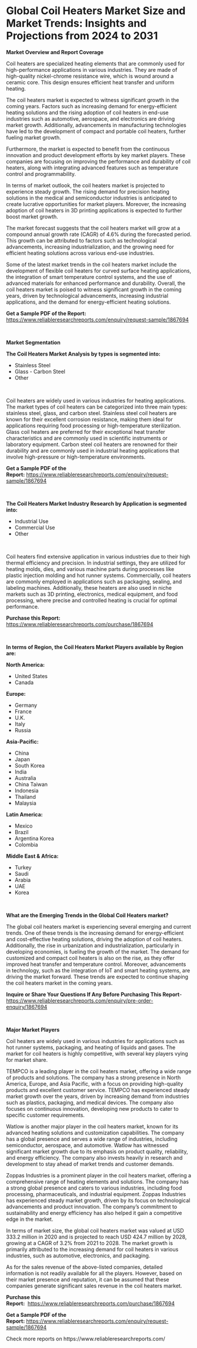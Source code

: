 <p><h1>Global Coil Heaters Market Size and Market Trends: Insights and Projections from 2024 to 2031</h1></p><p><strong>Market Overview and Report Coverage</strong></p>
<p><p>Coil heaters are specialized heating elements that are commonly used for high-performance applications in various industries. They are made of high-quality nickel-chrome resistance wire, which is wound around a ceramic core. This design ensures efficient heat transfer and uniform heating.</p><p>The coil heaters market is expected to witness significant growth in the coming years. Factors such as increasing demand for energy-efficient heating solutions and the rising adoption of coil heaters in end-use industries such as automotive, aerospace, and electronics are driving market growth. Additionally, advancements in manufacturing technologies have led to the development of compact and portable coil heaters, further fueling market growth.</p><p>Furthermore, the market is expected to benefit from the continuous innovation and product development efforts by key market players. These companies are focusing on improving the performance and durability of coil heaters, along with integrating advanced features such as temperature control and programmability.</p><p>In terms of market outlook, the coil heaters market is projected to experience steady growth. The rising demand for precision heating solutions in the medical and semiconductor industries is anticipated to create lucrative opportunities for market players. Moreover, the increasing adoption of coil heaters in 3D printing applications is expected to further boost market growth.</p><p>The market forecast suggests that the coil heaters market will grow at a compound annual growth rate (CAGR) of 4.6% during the forecasted period. This growth can be attributed to factors such as technological advancements, increasing industrialization, and the growing need for efficient heating solutions across various end-use industries.</p><p>Some of the latest market trends in the coil heaters market include the development of flexible coil heaters for curved surface heating applications, the integration of smart temperature control systems, and the use of advanced materials for enhanced performance and durability. Overall, the coil heaters market is poised to witness significant growth in the coming years, driven by technological advancements, increasing industrial applications, and the demand for energy-efficient heating solutions.</p></p>
<p><strong>Get a Sample PDF of the Report:</strong> <a href="https://www.reliableresearchreports.com/enquiry/request-sample/1867694">https://www.reliableresearchreports.com/enquiry/request-sample/1867694</a></p>
<p>&nbsp;</p>
<p><strong>Market Segmentation</strong></p>
<p><strong>The Coil Heaters Market Analysis by types is segmented into:</strong></p>
<p><ul><li>Stainless Steel</li><li>Glass - Carbon Steel</li><li>Other</li></ul></p>
<p>&nbsp;</p>
<p><p>Coil heaters are widely used in various industries for heating applications. The market types of coil heaters can be categorized into three main types: stainless steel, glass, and carbon steel. Stainless steel coil heaters are known for their excellent corrosion resistance, making them ideal for applications requiring food processing or high-temperature sterilization. Glass coil heaters are preferred for their exceptional heat transfer characteristics and are commonly used in scientific instruments or laboratory equipment. Carbon steel coil heaters are renowned for their durability and are commonly used in industrial heating applications that involve high-pressure or high-temperature environments.</p></p>
<p><strong>Get a Sample PDF of the Report:</strong>&nbsp;<a href="https://www.reliableresearchreports.com/enquiry/request-sample/1867694">https://www.reliableresearchreports.com/enquiry/request-sample/1867694</a></p>
<p>&nbsp;</p>
<p><strong>The Coil Heaters Market Industry Research by Application is segmented into:</strong></p>
<p><ul><li>Industrial Use</li><li>Commercial Use</li><li>Other</li></ul></p>
<p>&nbsp;</p>
<p><p>Coil heaters find extensive application in various industries due to their high thermal efficiency and precision. In industrial settings, they are utilized for heating molds, dies, and various machine parts during processes like plastic injection molding and hot runner systems. Commercially, coil heaters are commonly employed in applications such as packaging, sealing, and labeling machines. Additionally, these heaters are also used in niche markets such as 3D printing, electronics, medical equipment, and food processing, where precise and controlled heating is crucial for optimal performance.</p></p>
<p><strong>Purchase this Report:</strong>&nbsp; <a href="https://www.reliableresearchreports.com/purchase/1867694">https://www.reliableresearchreports.com/purchase/1867694</a></p>
<p>&nbsp;</p>
<p><strong>In terms of Region, the Coil Heaters Market Players available by Region are:</strong></p>
<p>
    <p> <strong> North America: </strong>
        <ul>
            <li>United States</li>
            <li>Canada</li>
        </ul>
        </p> 
    <p> <strong> Europe: </strong>
        <ul>
            <li>Germany</li>
            <li>France</li>
            <li>U.K.</li>
            <li>Italy</li>
            <li>Russia</li>
        </ul>
        </p> 
    <p> <strong> Asia-Pacific: </strong>
        <ul>
            <li>China</li>
            <li>Japan</li>
            <li>South Korea</li>
            <li>India</li>
            <li>Australia</li>
            <li>China Taiwan</li>
            <li>Indonesia</li>
            <li>Thailand</li>
            <li>Malaysia</li>
        </ul>
        </p> 
    <p> <strong> Latin America: </strong>
        <ul>
            <li>Mexico</li>
            <li>Brazil</li>
            <li>Argentina Korea</li>
            <li>Colombia</li>
        </ul>
        </p> 
    <p> <strong> Middle East & Africa: </strong>
        <ul>
            <li>Turkey</li>
            <li>Saudi</li>
            <li>Arabia</li>
            <li>UAE</li>
            <li>Korea</li>
        </ul>
    </p>
    </p>
<p>&nbsp;</p>
<p><strong>What are the Emerging Trends in the Global Coil Heaters market?</strong></p>
<p><p>The global coil heaters market is experiencing several emerging and current trends. One of these trends is the increasing demand for energy-efficient and cost-effective heating solutions, driving the adoption of coil heaters. Additionally, the rise in urbanization and industrialization, particularly in developing economies, is fueling the growth of the market. The demand for customized and compact coil heaters is also on the rise, as they offer improved heat transfer and temperature control. Moreover, advancements in technology, such as the integration of IoT and smart heating systems, are driving the market forward. These trends are expected to continue shaping the coil heaters market in the coming years.</p></p>
<p><strong>Inquire or Share Your Questions If Any Before Purchasing This Report</strong>- <a href="https://www.reliableresearchreports.com/enquiry/pre-order-enquiry/1867694">https://www.reliableresearchreports.com/enquiry/pre-order-enquiry/1867694</a></p>
<p>&nbsp;</p>
<p><strong>Major Market Players</strong></p>
<p><p>Coil heaters are widely used in various industries for applications such as hot runner systems, packaging, and heating of liquids and gases. The market for coil heaters is highly competitive, with several key players vying for market share. </p><p>TEMPCO is a leading player in the coil heaters market, offering a wide range of products and solutions. The company has a strong presence in North America, Europe, and Asia Pacific, with a focus on providing high-quality products and excellent customer service. TEMPCO has experienced steady market growth over the years, driven by increasing demand from industries such as plastics, packaging, and medical devices. The company also focuses on continuous innovation, developing new products to cater to specific customer requirements.</p><p>Watlow is another major player in the coil heaters market, known for its advanced heating solutions and customization capabilities. The company has a global presence and serves a wide range of industries, including semiconductor, aerospace, and automotive. Watlow has witnessed significant market growth due to its emphasis on product quality, reliability, and energy efficiency. The company also invests heavily in research and development to stay ahead of market trends and customer demands.</p><p>Zoppas Industries is a prominent player in the coil heaters market, offering a comprehensive range of heating elements and solutions. The company has a strong global presence and caters to various industries, including food processing, pharmaceuticals, and industrial equipment. Zoppas Industries has experienced steady market growth, driven by its focus on technological advancements and product innovation. The company’s commitment to sustainability and energy efficiency has also helped it gain a competitive edge in the market.</p><p>In terms of market size, the global coil heaters market was valued at USD 333.2 million in 2020 and is projected to reach USD 424.7 million by 2028, growing at a CAGR of 3.2% from 2021 to 2028. The market growth is primarily attributed to the increasing demand for coil heaters in various industries, such as automotive, electronics, and packaging.</p><p>As for the sales revenue of the above-listed companies, detailed information is not readily available for all the players. However, based on their market presence and reputation, it can be assumed that these companies generate significant sales revenue in the coil heaters market.</p></p>
<p><strong>Purchase this Report:</strong>&nbsp;&nbsp;<a href="https://www.reliableresearchreports.com/purchase/1867694">https://www.reliableresearchreports.com/purchase/1867694</a></p>
<p></p>
<p><strong>Get a Sample PDF of the Report:</strong>&nbsp;<a href="https://www.reliableresearchreports.com/enquiry/request-sample/1867694">https://www.reliableresearchreports.com/enquiry/request-sample/1867694</a></p>
<p>Check more reports on https://www.reliableresearchreports.com/</p>